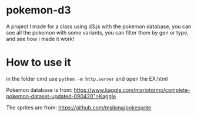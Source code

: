 # pokemon-d3
A project I made for a class using d3.js with the pokemon database, you can see all the pokemon with some variants, you can filter them by gen or type, and see how i made it work!

# How to use it

in the folder cmd use ```python -m http.server``` and open the EX.html


Pokemon database is from: https://www.kaggle.com/mariotormo/complete-pokemon-dataset-updated-090420">Kaggle

The sprites are from: https://github.com/msikma/pokesprite
